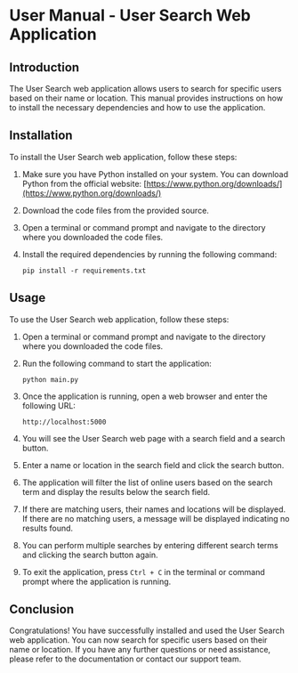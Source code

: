 # User Manual - User Search Web Application

## Introduction

The User Search web application allows users to search for specific users based on their name or location. This manual provides instructions on how to install the necessary dependencies and how to use the application.

## Installation

To install the User Search web application, follow these steps:

1. Make sure you have Python installed on your system. You can download Python from the official website: [https://www.python.org/downloads/](https://www.python.org/downloads/)

2. Download the code files from the provided source.

3. Open a terminal or command prompt and navigate to the directory where you downloaded the code files.

4. Install the required dependencies by running the following command:

   ```
   pip install -r requirements.txt
   ```

## Usage

To use the User Search web application, follow these steps:

1. Open a terminal or command prompt and navigate to the directory where you downloaded the code files.

2. Run the following command to start the application:

   ```
   python main.py
   ```

3. Once the application is running, open a web browser and enter the following URL:

   ```
   http://localhost:5000
   ```

4. You will see the User Search web page with a search field and a search button.

5. Enter a name or location in the search field and click the search button.

6. The application will filter the list of online users based on the search term and display the results below the search field.

7. If there are matching users, their names and locations will be displayed. If there are no matching users, a message will be displayed indicating no results found.

8. You can perform multiple searches by entering different search terms and clicking the search button again.

9. To exit the application, press `Ctrl + C` in the terminal or command prompt where the application is running.

## Conclusion

Congratulations! You have successfully installed and used the User Search web application. You can now search for specific users based on their name or location. If you have any further questions or need assistance, please refer to the documentation or contact our support team.